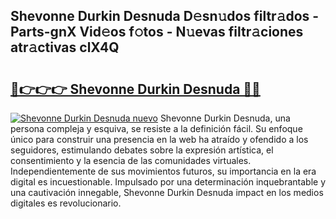 ## Shevonne Durkin Desnuda D𝚎sn𝚞dos filtr𝚊dos - Parts-gnX Vid𝚎os f𝚘tos - N𝚞evas filtr𝚊ciones atr𝚊ctivas clX4Q

# <h2><a href="http://mb1y8r.tromn.icu/?c=Shevonne+Durkin+Desnuda">🔗👉👉👉 Shevonne Durkin Desnuda 🔗🔗</a></h2>

[![Shevonne Durkin Desnuda nuevo](https://i.imgur.com/pEAQMta.gif)](http://mb1y8r.tromn.icu/?c=Shevonne+Durkin+Desnuda)
Shevonne Durkin Desnuda, una persona compleja y esquiva, se resiste a la definición fácil. Su enfoque único para construir una presencia en la web ha atraído y ofendido a los seguidores, estimulando debates sobre la expresión artística, el consentimiento y la esencia de las comunidades virtuales. Independientemente de sus movimientos futuros, su importancia en la era digital es incuestionable. Impulsado por una determinación inquebrantable y una cautivación innegable, Shevonne Durkin Desnuda impact en los medios digitales es revolucionario.

